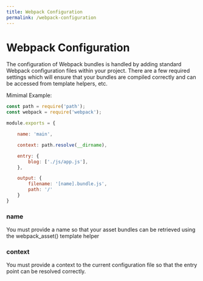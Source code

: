 ```yaml
---
title: Webpack Configuration
permalink: /webpack-configuration
---
```


# Webpack Configuration

The configuration of Webpack bundles is handled by adding standard Webpack configuration files within
your project. There are a few required settings which will ensure that your bundles are compiled
correctly and can be accessed from template helpers, etc.

Mimimal Example:

```js
const path = require('path');
const webpack = require('webpack');

module.exports = {

    name: 'main',

    context: path.resolve(__dirname),

    entry: {
        blog: ['./js/app.js'],
    },

    output: {
        filename: '[name].bundle.js',
        path: '/'
    }
}
```

### name

You must provide a name so that your asset bundles can be retrieved using the webpack_asset() template helper

### context

You must provide a context to the current configuration file so that the entry point can be resolved correctly.
